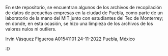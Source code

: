 En este repositorio, se encuentran algunos de los archivos de recopilación de datos de pequeñas empresas en la ciudad de Puebla,
como parte de un laboratorio de la mano del MIT junto con estudiantes del Tec de Monterrey;
en donde, en esta ocasión, se hizo una limpieza de los archivos de los valores nulos ni outliers.

Irvin Vásquez Figueroa
A01541101
24-11-2022
Puebla, México


:D
